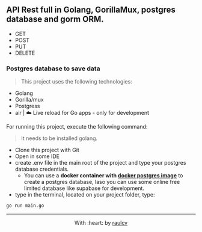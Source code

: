 ## API Rest full in Golang, GorillaMux, postgres database and gorm ORM.

* GET
* POST
* PUT
* DELETE

### Postgres database to save data

>This project uses the following technologies:
* Golang
* Gorilla/mux
* Postgress
* air | ☁️ Live reload for Go apps - only for development

For running this project, execute the following command:
> It needs to be installed golang.
* Clone this project with Git
* Open in some IDE
* create .env file in the main root of the project and type your postgres database credentials.
    * You can use a **docker container with <a href="https://hub.docker.com/_/postgres">docker postgres image</a>** to create a postgres database, laso you can use some online free limited database like supabase for development.
* type in the terminal, located on your project folder, type: 

```bash
go run main.go
```

------------------------------------------------------------------------

<p align="center">
	With :heart: by <a href="https://www.raulcv.com" target="_blank">raulcv</a>
</p>
